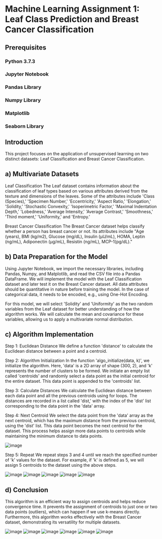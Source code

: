 # Machine Learning Assignment 1: Leaf Class Prediction and Breast Cancer Classification
## Prerequisites
### Python 3.7.3
### Jupyter Notebook
### Pandas Library
### Numpy Library
### Matplotlib
### Seaborn Library

## Introduction
This project focuses on the application of unsupervised learning on two distinct datasets: Leaf Classification and Breast Cancer Classification.

## a) Multivariate Datasets
Leaf Classification
The Leaf dataset contains information about the classification of leaf types based on various attributes derived from the texture and dimensions of the leaves. Some of the attributes include 'Class (Species),' 'Specimen Number,' 'Eccentricity,' 'Aspect Ratio,' 'Elongation,' 'Solidity,' 'Stochastic Convexity,' 'Isoperimetric Factor,' 'Maximal Indentation Depth,' 'Lobedness,' 'Average Intensity,' 'Average Contrast,' 'Smoothness,' 'Third moment,' 'Uniformity,' and 'Entropy.'

Breast Cancer Classification
The Breast Cancer dataset helps classify whether a person has breast cancer or not. Its attributes include "Age (years), BMI (kg/m2), Glucose (mg/dL), Insulin (µU/mL), HOMA, Leptin (ng/mL), Adiponectin (µg/mL), Resistin (ng/mL), MCP-1(pg/dL)."

## b) Data Preparation for the Model
Using Jupyter Notebook, we import the necessary libraries, including Pandas, Numpy, and Matplotlib, and read the CSV file into a Pandas DataFrame. We will implement the model with the Leaf Classification dataset and later test it on the Breast Cancer dataset. All data attributes should be quantitative in nature before training the model. In the case of categorical data, it needs to be encoded, e.g., using One-Hot Encoding.

For this model, we will select 'Solidity' and 'Uniformity' as the two random variables from the Leaf dataset for better understanding of how the algorithm works. We will calculate the mean and covariance for these variables, allowing us to apply a multivariate normal distribution.

## c) Algorithm Implementation
Step 1: Euclidean Distance
We define a function 'distance' to calculate the Euclidean distance between a point and a centroid.

Step 2: Algorithm Initialization
In the function 'algo_initialize(data, k)', we initialize the algorithm. Here, 'data' is a 2D array of shape (300, 2), and 'k' represents the number of clusters to be formed. We initiate an empty list called 'centroids' and randomly select a data point as the initial centroid for the entire dataset. This data point is appended to the 'centroids' list.

Step 3: Calculate Distances
We calculate the Euclidean distance between each data point and all the previous centroids using for loops. The distances are recorded in a list called 'dist,' with the index of the 'dist' list corresponding to the data point in the 'data' array.

Step 4: Next Centroid
We select the data point from the 'data' array as the next centroid, which has the maximum distance from the previous centroid, using the 'dist' list. This data point becomes the next centroid for the dataset. This process helps assign more data points to centroids while maintaining the minimum distance to data points.

![image](https://user-images.githubusercontent.com/52853399/109596482-f9a99880-7adb-11eb-8eef-fed7fec5cc08.gif)

Step 5: Repeat
We repeat steps 3 and 4 until we reach the specified number of 'k' values for the dataset. For example, if 'k' is defined as 5, we will assign 5 centroids to the dataset using the above steps.

![image](https://user-images.githubusercontent.com/52853399/109596571-2493ec80-7adc-11eb-861a-6debf243868f.gif)
![image](https://user-images.githubusercontent.com/52853399/109596580-2958a080-7adc-11eb-8bfb-d5b1a150e980.gif)
![image](https://user-images.githubusercontent.com/52853399/109596588-2d84be00-7adc-11eb-8c15-cbbd43ec5447.gif)
![image](https://user-images.githubusercontent.com/52853399/109596608-32e20880-7adc-11eb-94ae-52c8ef7690e9.gif)
![image](https://user-images.githubusercontent.com/52853399/109596617-383f5300-7adc-11eb-8ae1-1e0c111c3794.gif)


## d) Conclusion
This algorithm is an efficient way to assign centroids and helps reduce convergence time. It prevents the assignment of centroids to just one or two data points (outliers), which can happen if we use k-means directly. Furthermore, this algorithm works effectively with the Breast Cancer dataset, demonstrating its versatility for multiple datasets. 

![image](https://user-images.githubusercontent.com/52853399/109596642-44c3ab80-7adc-11eb-8f3c-0f7188d52f93.gif)
![image](https://user-images.githubusercontent.com/52853399/109596662-4ee5aa00-7adc-11eb-994d-e57a58495998.gif)
![image](https://user-images.githubusercontent.com/52853399/109596681-56a54e80-7adc-11eb-8dba-8594e840843c.gif)
![image](https://user-images.githubusercontent.com/52853399/109596695-5c9b2f80-7adc-11eb-9bac-9417c39b92c7.gif)
![image](https://user-images.githubusercontent.com/52853399/109596704-6329a700-7adc-11eb-9f0e-565c85a2afe0.gif)
![image](https://user-images.githubusercontent.com/52853399/109596715-6886f180-7adc-11eb-9a43-a8ac2427e493.gif)







